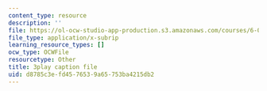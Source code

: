 ```yaml
---
content_type: resource
description: ''
file: https://ol-ocw-studio-app-production.s3.amazonaws.com/courses/6-0001-introduction-to-computer-science-and-programming-in-python-fall-2016/d8785c3efd4576539a65753ba4215db2_2__KumJsGXc.srt
file_type: application/x-subrip
learning_resource_types: []
ocw_type: OCWFile
resourcetype: Other
title: 3play caption file
uid: d8785c3e-fd45-7653-9a65-753ba4215db2
---
```

